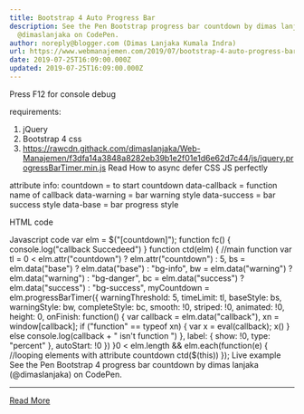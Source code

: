 ```yaml
---
title: Bootstrap 4 Auto Progress Bar
description: See the Pen Bootstrap progress bar countdown by dimas lanjaka
  @dimaslanjaka on CodePen.
author: noreply@blogger.com (Dimas Lanjaka Kumala Indra)
url: https://www.webmanajemen.com/2019/07/bootstrap-4-auto-progress-bar.html
date: 2019-07-25T16:09:00.000Z
updated: 2019-07-25T16:09:00.000Z
---
```


Press F12 for console debug    
  
  requirements:
  1. jQuery
  2. Bootstrap 4 css
  3. https://rawcdn.githack.com/dimaslanjaka/Web-Manajemen/f3dfa14a3848a8282eb39b1e2f01e1d6e62d7c44/js/jquery.progressBarTimer.min.js Read How to async defer CSS JS perfectly
  
  attribute info:
    countdown = to start countdown
    data-callback = function name of callback
    data-warning = bar warning style 
    data-success = bar success style
    data-base = bar progress style
  
HTML code
<div data-callback="fn" countdown="5"></div>
<div data-callback="fi" countdown="10"></div>
Javascript code
var elm = $("[countdown]"); 
function fc() {
    console.log("callback Succedeed")
}
function ctd(elm) { //main function
    var tl = 0 < elm.attr("countdown") ? elm.attr("countdown") : 5,
        bs = elm.data("base") ? elm.data("base") : "bg-info",
        bw = elm.data("warning") ? elm.data("warning") : "bg-danger",
        bc = elm.data("success") ? elm.data("success") : "bg-success",
        myCountdown = elm.progressBarTimer({
            warningThreshold: 5,
            timeLimit: tl,
            baseStyle: bs,
            warningStyle: bw,
            completeStyle: bc,
            smooth: !0,
            striped: !0,
            animated: !0,
            height: 0,
            onFinish: function() {
                var callback = elm.data("callback"),
                    xn = window[callback];
                if ("function" == typeof xn) {
                    var x = eval(callback);
                    x()
                } else console.log(callback + " isn't function ")
            },
            label: {
                show: !0,
                type: "percent"
            },
            autoStart: !0
        })
}0 < elm.length && elm.each(function(e) { //looping elements with attribute countdown
    ctd($(this))
});
 Live example
  See the Pen   Bootstrap 4 progress bar countdown by dimas lanjaka (@dimaslanjaka)   on CodePen.<hr/> <a href="https://www.webmanajemen.com/2019/07/bootstrap-4-auto-progress-bar.html" rel="follow" class="button" id="read-more">Read More</a>